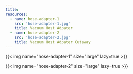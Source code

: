 ```yaml
---
title:
resources:
  - name: hose-adapter-1
    src: 'hose-adapter-1.jpg'
    title: Vacuum Host Adpater
  - name: hose-adapter-2
    src: 'hose-adapter-2.jpg'
    title: Vacuum Host Adpater Cutaway
---
```


{{< img name="hose-adapter-1" size="large" lazy=true >}}

{{< img name="hose-adapter-2" size="large" lazy=true >}}
